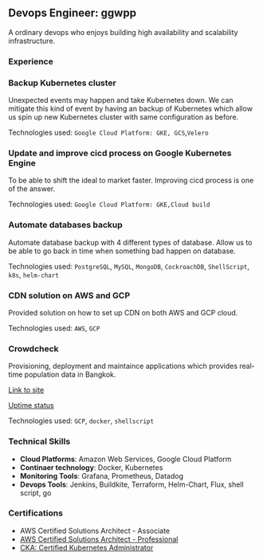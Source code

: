 ## Devops Engineer: ggwpp
A ordinary devops who enjoys building high availability and scalability infrastructure.

### Experience

### Backup Kubernetes cluster
Unexpected events may happen and take Kubernetes down. We can mitigate this kind of event by having an backup of Kubernetes which allow us spin up new Kubernetes cluster with same configuration as before.

Technologies used: `Google Cloud Platform: GKE, GCS`,`Velero`

### Update and improve cicd process on Google Kubernetes Engine
To be able to shift the ideal to market faster. Improving cicd process is one of the answer.

Technologies used: `Google Cloud Platform: GKE,Cloud build`

### Automate databases backup
Automate database backup with 4 different types of database. Allow us to be able to go back in time when something bad happen on database.

Technologies used: `PostgreSQL`, `MySQL`, `MongoDB`, `CockroachDB`, `ShellScript`, `k8s`, `helm-chart`

### CDN solution on AWS and GCP
Provided solution on how to set up CDN on both AWS and GCP cloud.

Technologies used: `AWS`, `GCP`

### Crowdcheck
Provisioning, deployment and maintaince applications which provides real-time population data in Bangkok.

[Link to site](https://crowdcheck.info)

[Uptime status](https://stats.uptimerobot.com/WBDKBijBjL)

Technologies used: `GCP`, `docker`, `shellscript`

### Technical Skills
  - **Cloud Platforms**: Amazon Web Services, Google Cloud Platform
  - **Continaer technology**: Docker, Kubernetes
  - **Monitoring Tools**: Grafana, Prometheus, Datadog
  - **Devops Tools**: Jenkins, Buildkite, Terraform, Helm-Chart, Flux, shell script, go

### Certifications
  - AWS Certified Solutions Architect - Associate
  - [AWS Certified Solutions Architect - Professional](https://www.credly.com/badges/1ce8e6f5-5ca8-4b91-bcaf-eaf65b7cd2cb/public_url)
  - [CKA: Certified Kubernetes Administrator](https://www.credly.com/badges/9f4e9a28-9060-4260-8b8a-8291689f7b7c/public_url)
